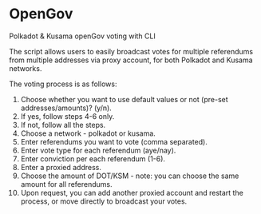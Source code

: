 # OpenGov
Polkadot &amp; Kusama openGov voting with CLI

The script allows users to easily broadcast votes for multiple referendums from multiple addresses via proxy account, for both Polkadot and Kusama networks.

The voting process is as follows:
1) Choose whether you want to use default values or not (pre-set addresses/amounts)? (y/n).
2) If yes, follow steps 4-6 only.
3) If not, follow all the steps.
4) Choose a network - polkadot or kusama.
5) Enter referendums you want to vote (comma separated).
6) Enter vote type for each referendum (aye/nay).
7) Enter conviction per each referendum (1-6).
8) Enter a proxied address.
9) Choose the amount of DOT/KSM - note: you can choose the same amount for all referendums.
10) Upon request, you can add another proxied account and restart the process, or move directly to broadcast your votes.




